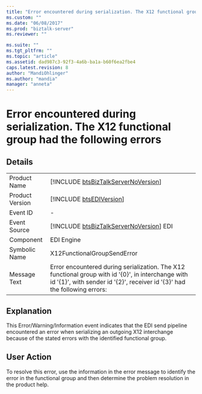 ```yaml
---
title: "Error encountered during serialization. The X12 functional group had the following errors | Microsoft Docs"
ms.custom: ""
ms.date: "06/08/2017"
ms.prod: "biztalk-server"
ms.reviewer: ""

ms.suite: ""
ms.tgt_pltfrm: ""
ms.topic: "article"
ms.assetid: dad987c3-92f3-4a6b-ba1a-b60f6ea2fbe4
caps.latest.revision: 8
author: "MandiOhlinger"
ms.author: "mandia"
manager: "anneta"
---
```

# Error encountered during serialization. The X12 functional group had the following errors
## Details  
  
|                 |                                                                                                                                                                                 |
|-----------------|---------------------------------------------------------------------------------------------------------------------------------------------------------------------------------|
|  Product Name   |                                               [!INCLUDE [btsBizTalkServerNoVersion](../includes/btsbiztalkservernoversion-md.md)]                                               |
| Product Version |                                                           [!INCLUDE [btsEDIVersion](../includes/btsediversion-md.md)]                                                           |
|    Event ID     |                                                                                        -                                                                                        |
|  Event Source   |                                             [!INCLUDE [btsBizTalkServerNoVersion](../includes/btsbiztalkservernoversion-md.md)] EDI                                             |
|    Component    |                                                                                   EDI Engine                                                                                    |
|  Symbolic Name  |                                                                           X12FunctionalGroupSendError                                                                           |
|  Message Text   | Error encountered during serialization. The X12 functional group with id '{0}', in interchange with id '{1}', with sender id '{2}', receiver id '{3}' had the following errors: |
  
## Explanation  
 This Error/Warning/Information event indicates that the EDI send pipeline encountered an error when serializing an outgoing X12 interchange because of the stated errors with the identified functional group.  
  
## User Action  
 To resolve this error, use the information in the error message to identify the error in the functional group and then determine the problem resolution in the product help.